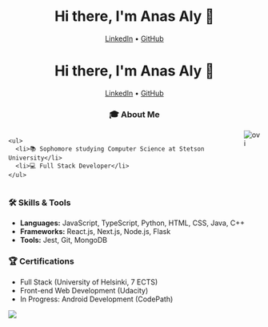 <h1 align="center">Hi there, I'm Anas Aly 👋</h1>

<p align="center">
  <a href="https://linkedin.com/in/anasaly">LinkedIn</a> •
  <a href="https://github.com/AnasGamal">GitHub</a>
</p>

<h1 align="center">Hi there, I'm Anas Aly 👋</h1>
    <p align="center">
      <a href="https://linkedin.com/in/anasaly">LinkedIn</a> •
      <a href="https://github.com/AnasGamal">GitHub</a>
    </p>
      <h3 align="center">🎓 About Me</h3>

<div style="display: flex; justify-content: space-around;">
  <div>


    <ul>
      <li>📚 Sophomore studying Computer Science at Stetson University</li>
      <li>💻 Full Stack Developer</li>
    </ul>
  </div>

  <div>
    <img src="https://github-readme-stats.vercel.app/api/top-langs?username=AnasGamal&show_icons=true&locale=en&layout=compact&theme=chartreuse-dark" alt="ovi" />
  </div>
</div>

### 🛠️ Skills & Tools
- **Languages:** JavaScript, TypeScript, Python, HTML, CSS, Java, C++
- **Frameworks:** React.js, Next.js, Node.js, Flask
- **Tools:** Jest, Git, MongoDB

### 🏆 Certifications
- Full Stack (University of Helsinki, 7 ECTS)
- Front-end Web Development (Udacity)
- In Progress: Android Development (CodePath)

<img src="https://github-profile-trophy.vercel.app/?username=AnasGamal&theme=juicyfresh&no-bg=true" />
